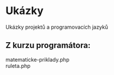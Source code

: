 <h1>Ukázky</h1>
Ukázky projektů a programovacích jazyků 

<h2>Z kurzu programátora:</h2>
matematicke-priklady.php <br>
ruleta.php <br>
